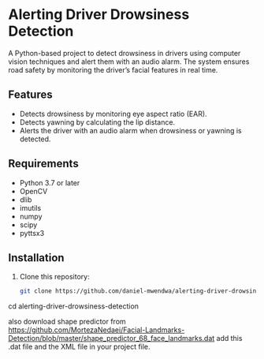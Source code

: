 # Alerting Driver Drowsiness Detection  
    
A Python-based project to detect drowsiness in drivers using computer vision techniques and alert them with an audio alarm. The system ensures road safety by monitoring the driver’s facial features in real time.
   
## Features 
- Detects drowsiness by monitoring eye aspect ratio (EAR).  
- Detects yawning by calculating the lip distance.
- Alerts the driver with an audio alarm when drowsiness or yawning is detected.

## Requirements
- Python 3.7 or later
- OpenCV
- dlib
- imutils
- numpy
- scipy
- pyttsx3

## Installation
1. Clone this repository:
   ```bash
   git clone https://github.com/daniel-mwendwa/alerting-driver-drowsiness-detection.git
cd alerting-driver-drowsiness-detection

also download shape predictor from
https://github.com/MortezaNedaei/Facial-Landmarks-Detection/blob/master/shape_predictor_68_face_landmarks.dat
add this .dat file and the XML file in your project file.
